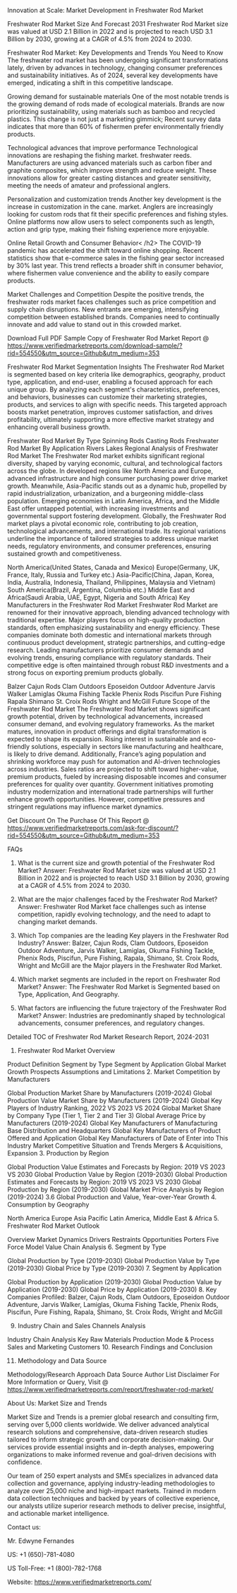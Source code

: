 Innovation at Scale: Market Development in Freshwater Rod Market


Freshwater Rod Market Size And Forecast 2031
Freshwater Rod Market size was valued at USD 2.1 Billion in 2022 and is projected to reach USD 3.1 Billion by 2030, growing at a CAGR of 4.5% from 2024 to 2030.

Freshwater Rod Market: Key Developments and Trends You Need to Know
The freshwater rod market has been undergoing significant transformations lately, driven by advances in technology, changing consumer preferences and sustainability initiatives. As of 2024, several key developments have emerged, indicating a shift in this competitive landscape.

Growing demand for sustainable materials
One of the most notable trends is the growing demand of rods made of ecological materials. Brands are now prioritizing sustainability, using materials such as bamboo and recycled plastics. This change is not just a marketing gimmick; Recent survey data indicates that more than 60% of fishermen prefer environmentally friendly products.

Technological advances that improve performance
Technological innovations are reshaping the fishing market. freshwater reeds. Manufacturers are using advanced materials such as carbon fiber and graphite composites, which improve strength and reduce weight. These innovations allow for greater casting distances and greater sensitivity, meeting the needs of amateur and professional anglers.

Personalization and customization trends
Another key development is the increase in customization in the cane. market. Anglers are increasingly looking for custom rods that fit their specific preferences and fishing styles. Online platforms now allow users to select components such as length, action and grip type, making their fishing experience more enjoyable.

Online Retail Growth and Consumer Behavior< /h2>
The COVID-19 pandemic has accelerated the shift toward online shopping. Recent statistics show that e-commerce sales in the fishing gear sector increased by 30% last year. This trend reflects a broader shift in consumer behavior, where fishermen value convenience and the ability to easily compare products.

Market Challenges and Competition
Despite the positive trends, the freshwater rods market faces challenges such as price competition and supply chain disruptions. New entrants are emerging, intensifying competition between established brands. Companies need to continually innovate and add value to stand out in this crowded market.

Download Full PDF Sample Copy of Freshwater Rod Market Report @ https://www.verifiedmarketreports.com/download-sample/?rid=554550&utm_source=Github&utm_medium=353

Freshwater Rod Market Segmentation Insights
The Freshwater Rod Market is segmented based on key criteria like demographics, geography, product type, application, and end-user, enabling a focused approach for each unique group. By analyzing each segment's characteristics, preferences, and behaviors, businesses can customize their marketing strategies, products, and services to align with specific needs. This targeted approach boosts market penetration, improves customer satisfaction, and drives profitability, ultimately supporting a more effective market strategy and enhancing overall business growth.

Freshwater Rod Market By Type
Spinning Rods
Casting Rods
Freshwater Rod Market By Application
Rivers
Lakes
Regional Analysis of Freshwater Rod Market
The Freshwater Rod market exhibits significant regional diversity, shaped by varying economic, cultural, and technological factors across the globe. In developed regions like North America and Europe, advanced infrastructure and high consumer purchasing power drive market growth. Meanwhile, Asia-Pacific stands out as a dynamic hub, propelled by rapid industrialization, urbanization, and a burgeoning middle-class population. Emerging economies in Latin America, Africa, and the Middle East offer untapped potential, with increasing investments and governmental support fostering development. Globally, the Freshwater Rod market plays a pivotal economic role, contributing to job creation, technological advancements, and international trade. Its regional variations underline the importance of tailored strategies to address unique market needs, regulatory environments, and consumer preferences, ensuring sustained growth and competitiveness.

North America(United States, Canada and Mexico)
Europe(Germany, UK, France, Italy, Russia and Turkey etc.)
Asia-Pacific(China, Japan, Korea, India, Australia, Indonesia, Thailand, Philippines, Malaysia and Vietnam)
South America(Brazil, Argentina, Columbia etc.)
Middle East and Africa(Saudi Arabia, UAE, Egypt, Nigeria and South Africa)
Key Manufacturers in the Freshwater Rod Market
Freshwater Rod Market are renowned for their innovative approach, blending advanced technology with traditional expertise. Major players focus on high-quality production standards, often emphasizing sustainability and energy efficiency. These companies dominate both domestic and international markets through continuous product development, strategic partnerships, and cutting-edge research. Leading manufacturers prioritize consumer demands and evolving trends, ensuring compliance with regulatory standards. Their competitive edge is often maintained through robust R&D investments and a strong focus on exporting premium products globally.

Balzer
Cajun Rods
Clam Outdoors
Eposeidon Outdoor Adventure
Jarvis Walker
Lamiglas
Okuma Fishing Tackle
Phenix Rods
Piscifun
Pure Fishing
Rapala
Shimano
St. Croix Rods
Wright and McGill
Future Scope of the Freshwater Rod Market
The Freshwater Rod Market shows significant growth potential, driven by technological advancements, increased consumer demand, and evolving regulatory frameworks. As the market matures, innovation in product offerings and digital transformation is expected to shape its expansion. Rising interest in sustainable and eco-friendly solutions, especially in sectors like manufacturing and healthcare, is likely to drive demand. Additionally, France’s aging population and shrinking workforce may push for automation and AI-driven technologies across industries. Sales ratios are projected to shift toward higher-value, premium products, fueled by increasing disposable incomes and consumer preferences for quality over quantity. Government initiatives promoting industry modernization and international trade partnerships will further enhance growth opportunities. However, competitive pressures and stringent regulations may influence market dynamics.

Get Discount On The Purchase Of This Report @ https://www.verifiedmarketreports.com/ask-for-discount/?rid=554550&utm_source=Github&utm_medium=353

FAQs
1. What is the current size and growth potential of the Freshwater Rod Market?
Answer: Freshwater Rod Market size was valued at USD 2.1 Billion in 2022 and is projected to reach USD 3.1 Billion by 2030, growing at a CAGR of 4.5% from 2024 to 2030.

2. What are the major challenges faced by the Freshwater Rod Market?
Answer: Freshwater Rod Market face challenges such as intense competition, rapidly evolving technology, and the need to adapt to changing market demands.

3. Which Top companies are the leading Key players in the Freshwater Rod Industry?
Answer: Balzer, Cajun Rods, Clam Outdoors, Eposeidon Outdoor Adventure, Jarvis Walker, Lamiglas, Okuma Fishing Tackle, Phenix Rods, Piscifun, Pure Fishing, Rapala, Shimano, St. Croix Rods, Wright and McGill are the Major players in the Freshwater Rod Market.

4. Which market segments are included in the report on Freshwater Rod Market?
Answer: The Freshwater Rod Market is Segmented based on Type, Application, And Geography.

5. What factors are influencing the future trajectory of the Freshwater Rod Market?
Answer: Industries are predominantly shaped by technological advancements, consumer preferences, and regulatory changes.

Detailed TOC of Freshwater Rod Market Research Report, 2024-2031
1. Freshwater Rod Market Overview

Product Definition
Segment by Type
Segment by Application
Global Market Growth Prospects
Assumptions and Limitations
2. Market Competition by Manufacturers

Global Production Market Share by Manufacturers (2019-2024)
Global Production Value Market Share by Manufacturers (2019-2024)
Global Key Players of Industry Ranking, 2022 VS 2023 VS 2024
Global Market Share by Company Type (Tier 1, Tier 2 and Tier 3)
Global Average Price by Manufacturers (2019-2024)
Global Key Manufacturers of Manufacturing Base Distribution and Headquarters
Global Key Manufacturers of Product Offered and Application
Global Key Manufacturers of Date of Enter into This Industry
Market Competitive Situation and Trends
Mergers & Acquisitions, Expansion
3. Production by Region

Global Production Value Estimates and Forecasts by Region: 2019 VS 2023 VS 2030
Global Production Value by Region (2019-2030)
Global Production Estimates and Forecasts by Region: 2019 VS 2023 VS 2030
Global Production by Region (2019-2030)
Global Market Price Analysis by Region (2019-2024) 3.6 Global Production and Value, Year-over-Year Growth
4. Consumption by Geography

North America
Europe
Asia Pacific
Latin America, Middle East & Africa
5. Freshwater Rod Market Outlook

Overview
Market Dynamics
Drivers
Restraints
Opportunities
Porters Five Force Model
Value Chain Analysis 
6. Segment by Type

Global Production by Type (2019-2030)
Global Production Value by Type (2019-2030)
Global Price by Type (2019-2030)
7. Segment by Application

Global Production by Application (2019-2030)
Global Production Value by Application (2019-2030)
Global Price by Application (2019-2030)
8. Key Companies Profiled: Balzer, Cajun Rods, Clam Outdoors, Eposeidon Outdoor Adventure, Jarvis Walker, Lamiglas, Okuma Fishing Tackle, Phenix Rods, Piscifun, Pure Fishing, Rapala, Shimano, St. Croix Rods, Wright and McGill

9. Industry Chain and Sales Channels Analysis

Industry Chain Analysis
Key Raw Materials
Production Mode & Process
Sales and Marketing
Customers
10. Research Findings and Conclusion

11. Methodology and Data Source

Methodology/Research Approach
Data Source
Author List
Disclaimer
For More Information or Query, Visit @ https://www.verifiedmarketreports.com/report/freshwater-rod-market/

About Us: Market Size and Trends

Market Size and Trends is a premier global research and consulting firm, serving over 5,000 clients worldwide. We deliver advanced analytical research solutions and comprehensive, data-driven research studies tailored to inform strategic growth and corporate decision-making. Our services provide essential insights and in-depth analyses, empowering organizations to make informed revenue and goal-driven decisions with confidence.

Our team of 250 expert analysts and SMEs specializes in advanced data collection and governance, applying industry-leading methodologies to analyze over 25,000 niche and high-impact markets. Trained in modern data collection techniques and backed by years of collective experience, our analysts utilize superior research methods to deliver precise, insightful, and actionable market intelligence.

Contact us:

Mr. Edwyne Fernandes

US: +1 (650)-781-4080

US Toll-Free: +1 (800)-782-1768

Website: https://www.verifiedmarketreports.com/
